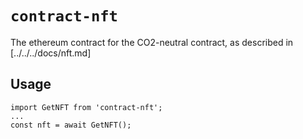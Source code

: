 # `contract-nft`

The ethereum contract for the CO2-neutral contract, as described in [../../../docs/nft.md]

## Usage

```
import GetNFT from 'contract-nft';
...
const nft = await GetNFT();

```
